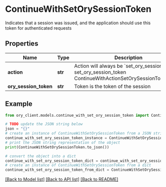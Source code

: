 # ContinueWithSetOrySessionToken

Indicates that a session was issued, and the application should use this token for authenticated requests

## Properties

Name | Type | Description | Notes
------------ | ------------- | ------------- | -------------
**action** | **str** | Action will always be &#x60;set_ory_session_token&#x60; set_ory_session_token ContinueWithActionSetOrySessionTokenString | 
**ory_session_token** | **str** | Token is the token of the session | 

## Example

```python
from ory_client.models.continue_with_set_ory_session_token import ContinueWithSetOrySessionToken

# TODO update the JSON string below
json = "{}"
# create an instance of ContinueWithSetOrySessionToken from a JSON string
continue_with_set_ory_session_token_instance = ContinueWithSetOrySessionToken.from_json(json)
# print the JSON string representation of the object
print(ContinueWithSetOrySessionToken.to_json())

# convert the object into a dict
continue_with_set_ory_session_token_dict = continue_with_set_ory_session_token_instance.to_dict()
# create an instance of ContinueWithSetOrySessionToken from a dict
continue_with_set_ory_session_token_from_dict = ContinueWithSetOrySessionToken.from_dict(continue_with_set_ory_session_token_dict)
```
[[Back to Model list]](../README.md#documentation-for-models) [[Back to API list]](../README.md#documentation-for-api-endpoints) [[Back to README]](../README.md)



